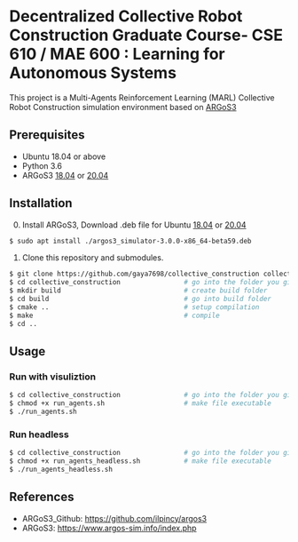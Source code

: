 # Decentralized Collective Robot Construction Graduate Course- CSE 610 / MAE 600 : Learning for Autonomous Systems
This project is a Multi-Agents Reinforcement Learning (MARL) Collective Robot Construction simulation environment based on [ARGoS3](https://www.argos-sim.info)

## Prerequisites
* Ubuntu 18.04 or above
* Python 3.6
* ARGoS3
[18.04](https://drive.google.com/file/d/19RZtiHKYhTA_SXzMLRSksH_zO5YXr_kR/view) or [20.04](https://drive.google.com/file/d/1oO2lb2LuLq4IrZmNMiJurWTotHp_pDye/view)


## Installation
0. Install ARGoS3,
Download .deb file for Ubuntu
[18.04](https://drive.google.com/file/d/19RZtiHKYhTA_SXzMLRSksH_zO5YXr_kR/view) or [20.04](https://drive.google.com/file/d/1oO2lb2LuLq4IrZmNMiJurWTotHp_pDye/view)
```bash
$ sudo apt install ./argos3_simulator-3.0.0-x86_64-beta59.deb
```

1. Clone this repository and submodules.
```bash
$ git clone https://github.com/gaya7698/collective_construction collective_construction
$ cd collective_construction                # go into the folder you git cloned
$ mkdir build                               # create build folder
$ cd build                                  # go into build folder
$ cmake ..                                  # setup compilation
$ make                                      # compile
$ cd ..
```
## Usage
### Run with visuliztion
```bash
$ cd collective_construction                # go into the folder you git cloned
$ chmod +x run_agents.sh                    # make file executable
$ ./run_agents.sh


```
### Run headless
```bash
$ cd collective_construction                # go into the folder you git cloned
$ chmod +x run_agents_headless.sh           # make file executable
$ ./run_agents_headless.sh
```

## References
- ARGoS3_Github: https://github.com/ilpincy/argos3
- ARGoS3: https://www.argos-sim.info/index.php
